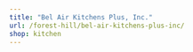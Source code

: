 ```yaml
---
title: "Bel Air Kitchens Plus, Inc."
url: /forest-hill/bel-air-kitchens-plus-inc/
shop: kitchen
---
```

